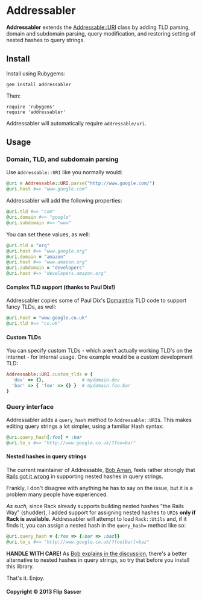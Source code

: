 # Addressabler

**Addressabler** extends the [Addressable::URI][] class by adding TLD parsing,
domain and subdomain parsing, query modification, and restoring setting of
nested hashes to query strings.

## Install

Install using Rubygems:

	gem install addressabler

Then:

	require 'rubygems'
	require 'addressabler'

Addressabler will automatically require `addressable/uri`.

## Usage

### Domain, TLD, and subdomain parsing

Use `Addressable::URI` like you normally would:

```ruby
@uri = Addressable::URI.parse("http://www.google.com/")
@uri.host #=> "www.google.com"
```

Addressabler will add the following properties:

```ruby
@uri.tld #=> "com"
@uri.domain #=> "google"
@uri.subdomain #=> "www"
```

You can set these values, as well:

```ruby
@uri.tld = "org"
@uri.host #=> "www.google.org"
@uri.domain = "amazon"
@uri.host #=> "www.amazon.org"
@uri.subdomain = "developers"
@uri.host #=> "developers.amazon.org"
```

#### Complex TLD support (thanks to Paul Dix!)
Addressabler copies some of Paul Dix's [Domaintrix][] TLD code to support fancy
TLDs, as well:

```ruby
@uri.host = "www.google.co.uk"
@uri.tld #=> "co.uk"
```

#### Custom TLDs
You can specify custom TLDs - which aren't actually working TLD's on the
internet - for internal usage. One example would be a custom development TLD:

```ruby
Addressable::URI.custom_tlds = {
  'dev' => {},              # mydomain.dev
  'bar' => { 'foo' => {} }  # mydomain.foo.bar
}
```

### Query interface

Addressabler adds a `query_hash` method to `Addressable::URI`s. This makes
editing query strings a lot simpler, using a familiar Hash syntax:

```ruby
@uri.query_hash[:foo] = :bar
@uri.to_s #=> "http://www.google.co.uk/?foo=bar"
```

#### Nested hashes in query strings

The current maintainer of Addressable, [Bob Aman][], feels rather strongly that
[Rails got it wrong][] in supporting nested hashes in query strings.

Frankly, I don't disagree with anything he has to say on the issue, but it is a
problem many people have experienced.

*As such,* since Rack already supports building nested hashes "the Rails Way"
(shudder), I added support for assigning nested hashes to `URI`s **only if Rack
is available.** Addressabler will attempt to load `Rack::Utils` and, if it finds
it, you can assign a nested hash in the `query_hash=` method like so:

```ruby
@uri.query_hash = {:foo => {:bar => :baz}}
@uri.to_s #=> "http://www.google.co.uk/?foo[bar]=baz"
```

**HANDLE WITH CARE!** As [Bob explains in the discussion][], there's a better
alternative to nested hashes in query strings, so try that before you install
this library.

That's it. Enjoy.

#### Copyright &copy; 2013 Flip Sasser


[Addressable::URI]: https://github.com/sporkmonger/addressable
[Domaintrix]: https://github.com/pauldix/domainatrix
[Bob Aman]: https://github.com/sporkmonger
[Rails got it wrong]: https://github.com/sporkmonger/addressable/issues/77
[Bob explains in the discussion]: https://github.com/sporkmonger/addressable/issues/77#issuecomment-8534480
